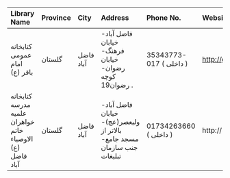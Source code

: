 | Library Name                                             | Province   | City      | Address                                                                | Phone No.               | Website              |
|:---------------------------------------------------------|:-----------|:----------|:-----------------------------------------------------------------------|:------------------------|:---------------------|
| كتابخانه عمومی امام باقر (ع)                             | گلستان     | فاضل آباد | فاضل آباد- خيابان فرهنگ- خيابان رضوان- كوچه رضوان19 .                  | 35343773-017 ( داخلی  ) | http://golestanpl.ir |
| کتابخانه مدرسه علمیه خواهران خاتم الاوصیاء (ع) فاضل آباد | گلستان     | فاضل آباد | فاضل آباد- خیابان ولیعصر(عج)- بالاتر از مسجد جامع- جنب سازمان تبلیغات  | 01734263660 ( داخلی  )  | http://              |